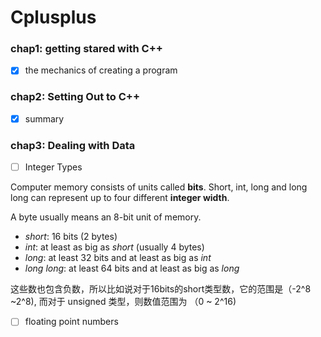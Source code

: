 # Cplusplus

### chap1: getting stared with C++
- [x] the mechanics of creating a program

### chap2: Setting Out to C++
- [x] summary

### chap3: Dealing with Data
- [ ] Integer Types

Computer memory consists of units called **bits**. Short, int, long and long long can represent up to four different **integer width**.

A byte usually means an 8-bit unit of memory.
- *short*: 16 bits (2 bytes)
- *int*: at least as big as *short* (usually 4 bytes)
- *long*: at least 32 bits and at least as big as *int* 
- *long long*: at least 64 bits and at least as big as *long*

这些数也包含负数，所以比如说对于16bits的short类型数，它的范围是（-2^8 ~2^8), 而对于 unsigned 类型，则数值范围为 （0 ~ 2^16)

- [ ] floating point numbers
